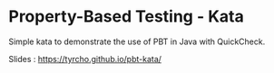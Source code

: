 # Property-Based Testing - Kata

Simple kata to demonstrate the use of PBT in Java with QuickCheck.

Slides : https://tyrcho.github.io/pbt-kata/
